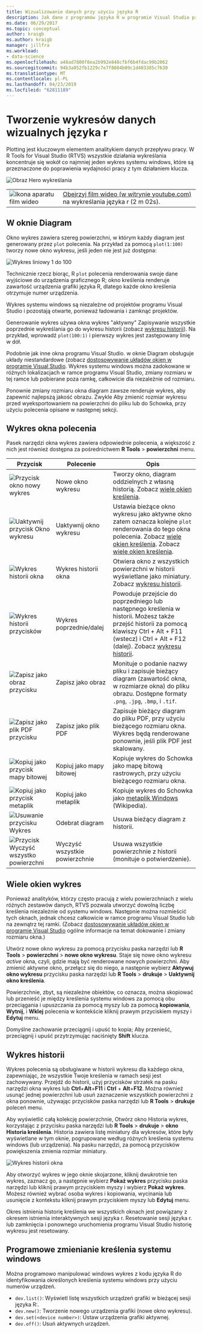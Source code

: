 ```yaml
---
title: Wizualizowanie danych przy użyciu języka R
description: Jak dane z programów języka R w programie Visual Studio przy użyciu systemu windows kreślenia wykresu.
ms.date: 06/29/2017
ms.topic: conceptual
author: kraigb
ms.author: kraigb
manager: jillfra
ms.workload:
- data-science
ms.openlocfilehash: a48ad7800f8ea2b992e848cfbf6b4fdac99b2062
ms.sourcegitcommit: 94b3a052fb1229c7e7f8804b09c1d403385c7630
ms.translationtype: MT
ms.contentlocale: pl-PL
ms.lasthandoff: 04/23/2019
ms.locfileid: "62811189"
---
```

# <a name="create-visual-data-plots-with-r"></a>Tworzenie wykresów danych wizualnych języka r

Plotting jest kluczowym elementem analitykiem danych przepływu pracy. W R Tools for Visual Studio (RTVS) wszystkie działania wykreślania koncentruje się wokół co najmniej jeden wykres systemu windows, które są przeznaczone do poprawienia wydajności pracy z tym działaniem klucza.

![Obraz Hero wykreślania](media/plotting-hero-image.png)

|   |   |
|---|---|
| ![Ikona aparatu film wideo](../install/media/video-icon.png "Obejrzyj klip wideo") | [Obejrzyj film wideo (w witrynie youtube.com)](https://www.youtube.com/watch?v=ZTbKmz5RSgY) na wykreślania języka r (2 m 02s). |

## <a name="the-plot-window"></a>W oknie Diagram

Okno wykres zawiera szereg powierzchni, w którym każdy diagram jest generowany przez `plot` polecenia. Na przykład za pomocą `plot(1:100)` tworzy nowe okno wykresu, jeśli jeden nie jest już dostępna:

![Wykres liniowy 1 do 100](media/plotting-1-to-100.png)

Technicznie rzecz biorąc, R `plot` polecenia renderowania swoje dane wyjściowe do urządzenia graficznego R; okno kreślenia renderuje zawartość urządzenia grafiki języka R, dlatego każde okno kreślenia otrzymuje numer urządzenia.

Wykres systemu windows są niezależne od projektów programu Visual Studio i pozostają otwarte, ponieważ ładowania i zamknąć projektów.

Generowanie wykres używa okna wykres "aktywny" Zapisywanie wszystkie poprzednie wykreślania go do wykresu historii (zobacz [wykresu historii](#plot-history)). Na przykład, wprowadź `plot(100:1)` i pierwszy wykres jest zastępowany linię w dół.

Podobnie jak inne okna programu Visual Studio. w oknie Diagram obsługuje układy niestandardowe (zobacz [dostosowywanie układów okien w programie Visual Studio](../ide/customizing-window-layouts-in-visual-studio.md). Wykres systemu windows można zadokowane w różnych lokalizacjach w ramce programu Visual Studio, zmiany rozmiaru w tej ramce lub pobierane poza ramkę, całkowicie dla niezależnie od rozmiaru.

Ponownie zmiany rozmiaru okna diagram zawsze renderuje wykres, aby zapewnić najlepszą jakość obrazu. Zwykle Aby zmienić rozmiar wykresu przed wyeksportowaniem na powierzchni do pliku lub do Schowka, przy użyciu polecenia opisane w następnej sekcji.

## <a name="plot-window-commands"></a>Wykres okna polecenia

Pasek narzędzi okna wykres zawiera odpowiednie polecenia, a większość z nich jest również dostępna za pośrednictwem **R Tools** > **powierzchni** menu.

| Przycisk | Polecenie | Opis |
| --- | --- | --- |
| ![Przycisk okno nowy wykres](media/plotting-toolbar-01-new-plot-window.png) | Nowe okno wykresu | Tworzy okno, diagram oddzielnych z własną historią. Zobacz [wiele okien kreślenia](#multiple-plot-windows). |
| ![Uaktywnij przycisk Okno wykresu](media/plotting-toolbar-02-activate-plot-window.png) | Uaktywnij okno wykresu | Ustawia bieżące okno wykresu jako aktywne okno zatem oznacza kolejne `plot` renderowania do tego okna polecenia. Zobacz [wiele okien kreślenia](#multiple-plot-windows). Zobacz [wiele okien kreślenia](#multiple-plot-windows). |
| ![Wykres historii okna](media/plotting-toolbar-03-plot-history.png) | Wykres historii okna | Otwiera okno z wszystkich powierzchni w historii wyświetlane jako miniatury. Zobacz [wykresu historii](#plot-history). |
| ![Wykres historii przycisków](media/plotting-toolbar-04-plot-history-arrows.png) | Wykres poprzednie/dalej |  Powoduje przejście do poprzedniego lub następnego kreślenia w historii. Możesz także przejść historii za pomocą klawiszy Ctrl + Alt + F11 (wstecz) i Ctrl + Alt + F12 (dalej). Zobacz [wykresu historii](#plot-history). |
| ![Zapisz jako obraz przycisku](media/plotting-toolbar-05-save-as-image.png)| Zapisz jako obraz | Monituje o podanie nazwy pliku i zapisuje bieżący diagram (zawartość okna, w rozmiarze okna) do pliku obrazu. Dostępne formaty `.png`, `.jpg`, `.bmp`, i `.tif`. |
| ![Zapisz jako plik PDF przycisku](media/plotting-toolbar-06-save-as-pdf.png)| Zapisz jako plik PDF | Zapisuje bieżący diagram do pliku PDF, przy użyciu bieżącego rozmiaru okna. Wykres będą renderowane ponownie, jeśli plik PDF jest skalowany. |
| ![Kopiuj jako przycisk mapy bitowej](media/plotting-toolbar-07-copy-as-bitmap.png)| Kopiuj jako mapy bitowej | Kopiuje wykres do Schowka jako mapę bitową rastrowych, przy użyciu bieżącego rozmiaru okna. |
| ![Kopiuj jako przycisk metaplik](media/plotting-toolbar-08-copy-as-metafile.png)| Kopiuj jako metaplik | Kopiuje wykres do Schowka jako [metaplik Windows](https://en.wikipedia.org/wiki/Windows_Metafile) (Wikipedia). |
| ![Usuwanie przycisku Wykres](media/plotting-toolbar-09-remove-plot.png)| Odebrat diagram | Usuwa bieżący diagram z historii. |
| ![Przycisk Wyczyść wszystko powierzchni](media/plotting-toolbar-10-clear-all-plots.png) | Wyczyść wszystkie powierzchnie | Usuwa wszystkie powierzchnie z historii (monituje o potwierdzenie). |

## <a name="multiple-plot-windows"></a>Wiele okien wykres

Ponieważ analityków, którzy często pracują z wielu powierzchniach z wielu różnych zestawów danych, RTVS pozwala utworzyć dowolną liczbę kreślenia niezależnie od systemu windows. Następnie można rozmieścić tych oknach, jednak chcesz całkowicie w ramce programu Visual Studio lub na zewnątrz tej ramki. (Zobacz [dostosowywanie układów okien w programie Visual Studio](../ide/customizing-window-layouts-in-visual-studio.md) ogólne informacje na temat dokowanie i zmiany rozmiaru okna.)

Utwórz nowe okno wykresu za pomocą przycisku paska narzędzi lub **R Tools** > **powierzchni** > **nowe okno wykresu**. Staje się nowe okno wykresu *active* okna, czyli, gdzie mają być renderowane nowych powierzchni. Aby zmienić aktywne okno, przełącz się do niego, a następnie wybierz **Aktywuj okno wykresu** przycisku paska narzędzi lub **R Tools** > **drukuje**  >  **Uaktywnij okno kreślenia**.

Powierzchnie, zbyt, są niezależne obiektów, co oznacza, można skopiować lub przenieść je między kreślenia systemu windows za pomocą obu przeciągania i upuszczania za pomocą myszy lub za pomocą **kopiowania**, **Wytnij**, i **Wklej** polecenia w kontekście kliknij prawym przyciskiem myszy i **Edytuj** menu.

Domyślne zachowanie przeciągnij i upuść to kopia; Aby przenieść, przeciągnij i upuść przytrzymując naciśnięty **Shift** klucza.

## <a name="plot-history"></a>Wykres historii

Wykres polecenia są obsługiwane w historii wykresu dla każdego okna, zapewniając, że wszystkie Twoje kreślenia w ramach sesji jest zachowywany. Przejdź do historii, użyj przycisków strzałek na pasku narzędzi okna wykres lub **Ctrl**+**Alt**+**F11** i **Ctrl** + **Alt**+**F12**. Można również usunąć jednej powierzchni lub usuń zaznaczenie wszystkich powierzchni z okna ponownie, używając przycisków paska narzędzi lub **R Tools** > **drukuje** poleceń menu.

Aby wyświetlić całą kolekcję powierzchnie, Otwórz okno Historia wykres, korzystając z przycisku paska narzędzi lub **R Tools** > **drukuje** > **okno Historia kreślenia**.
Historia zawiera listę miniatury dla wykresów, które były wyświetlane w tym oknie, pogrupowane według różnych kreślenia systemu windows (lub urządzenia). Na pasku narzędzi, za pomocą przycisków powiększenia zmienia rozmiar miniatury.

![Wykres historii okna](media/plotting-plot-history-window.png)

Aby otworzyć wykres w jego oknie skojarzone, kliknij dwukrotnie ten wykres, zaznacz go, a następnie wybierz **Pokaż wykres** przycisku paska narzędzi lub kliknij prawym przyciskiem myszy i wybierz **Pokaż wykres**. Możesz również wybrać osoba wykres i kopiowania, wycinania lub usunięcie z kontekstu kliknij prawym przyciskiem myszy lub **Edytuj** menu.

Okres istnienia historię kreślenia we wszystkich oknach jest powiązany z okresem istnienia interaktywnych sesji języka r. Resetowanie sesji języka r. lub zamknięcia i ponownego uruchomienia programu Visual Studio historię wykresu jest resetowany.

## <a name="programmatically-manipulate-plot-windows"></a>Programowe zmienianie kreślenia systemu windows

Można programowo manipulować windows wykres z kodu języka R do identyfikowania określonych kreślenia systemu windows przy użyciu numerów urządzeń.

- `dev.list()`: Wyświetl listę wszystkich urządzeń grafiki w bieżącej sesji języka R:.
- `dev.new()`: Tworzenie nowego urządzenia grafiki (nowe okno wykresu).
- `dev.set(<device number>)`: Ustaw urządzenia grafiki aktywnej.
- `dev.off()`: Usuń aktywnych urządzeń.
